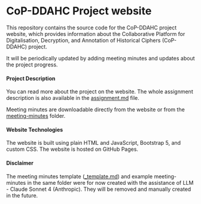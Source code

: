 # CoP-DDAHC Project website
This repository contains the source code for the CoP-DDAHC project website, which provides information about the Collaborative Platform for Digitalisation, Decryption, and Annotation of Historical Ciphers (CoP-DDAHC) project.

It will be periodically updated by adding meeting minutes and updates about the project progress.

#### Project Description
You can read more about the project on the website. The whole assignment description is also available in the [assignment.md](assignment.md) file.

Meeting minutes are downloadable directly from the website or from the [meeting-minutes](meeting-minutes) folder.

#### Website Technologies
The website is built using plain HTML and JavaScript, Bootstrap 5, and custom CSS. The website is hosted on GitHub Pages.

#### Disclaimer
The meeting minutes template ([_template.md](minutes/_template.md)) and example meeting-minutes in the same folder were for now created with the assistance of LLM - Claude Sonnet 4 (Anthropic).
They will be removed and manually created in the future.
